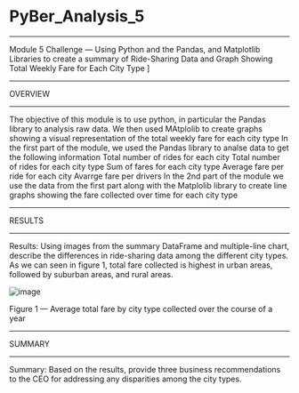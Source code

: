 # PyBer_Analysis_5 
______________________________________________________________________
Module 5 Challenge — Using Python and the Pandas, and Matplotlib Libraries to create a summary of Ride-Sharing Data and Graph Showing Total Weekly Fare for Each City Type ]
______________________________________________________________________
OVERVIEW
______________________________________________________________________
The objective of this module is to use python, in particular the Pandas library to analysis raw data. We then used MAtplolib to create graphs showing a visual representation of the total weekly fare for each city type
In the first part of the module, we used the Pandas library to analse data to get the following information 
Total number of rides for each city 
Total number of rides for each city type 
Sum of fares for each city type 
Average fare per ride for each city 
Avarrge fare per drivers
In the 2nd part of the module we use the data from the first part along with the Matplolib library to create line graphs showing the fare collected over time for each city type 
______________________________________________________________________
RESULTS 
______________________________________________________________________

Results: Using images from the summary DataFrame and multiple-line chart, describe the differences in ride-sharing data among the different city types.
As we can seen in figure 1, total fare collected is highest in urban areas, followed by suburban areas, and rural areas. 

![image](https://user-images.githubusercontent.com/103878061/195786668-6eb70852-e367-4086-bffb-80bd144df8fd.png)

Figure 1 — Average total fare by city type collected over the course of a year 

______________________________________________________________________
SUMMARY
______________________________________________________________________

Summary: Based on the results, provide three business recommendations to the CEO for addressing any disparities among the city types.
